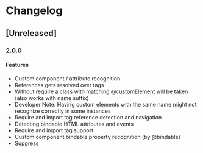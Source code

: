 # Changelog

## [Unreleased]

### 2.0.0

#### Features

* Custom component / attribute recognition
* References gets resolved over <require from=""> tags
* Without require a class with matching @customElement will be taken (also works with name suffix)
* Developer Note: Having custom elements with the same name might not recognize correctly in some instances
* Require and import tag reference detection and navigation
* Detecting bindable HTML attributes and events
* Require and import tag support
* Custom component bindable property recognition (by @bindable)
* Suppress <template> and <require> element warnings

### 1.2.1

* Updated since build to support older versions

### 1.2.0

#### Features

* Support <let> element recognition
* Support the `else` attribute
* Adds support for `promise.bind` recognition

#### Fixes

* Remove deprecated getDependencies Call
* Remove deprecated getBaseDir call
